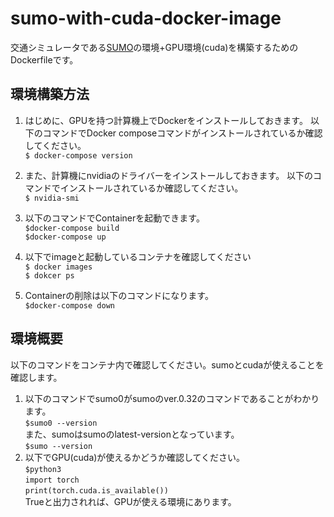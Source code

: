 # sumo-with-cuda-docker-image
交通シミュレータである[SUMO](https://eclipse.dev/sumo/)の環境+GPU環境(cuda)を構築するためのDockerfileです。

## 環境構築方法
1. はじめに、GPUを持つ計算機上でDockerをインストールしておきます。
以下のコマンドでDocker composeコマンドがインストールされているか確認してください。   
`$ docker-compose version`
2. また、計算機にnvidiaのドライバーをインストールしておきます。
   以下のコマンドでインストールされているか確認してください。  
   `$ nvidia-smi`  
4. 以下のコマンドでContainerを起動できます。  
`
$docker-compose build
`  
`
$docker-compose up
`
5. 以下でimageと起動しているコンテナを確認してください  
`$ docker images`  
`$ dokcer ps` 

6. Containerの削除は以下のコマンドになります。  
`
$docker-compose down
`
## 環境概要
以下のコマンドをコンテナ内で確認してください。sumoとcudaが使えることを確認します。
1. 以下のコマンドでsumo0がsumoのver.0.32のコマンドであることがわかります。  
`
$sumo0 --version
`  
また、sumoはsumoのlatest-versionとなっています。  
`
$sumo --version 
`  
2. 以下でGPU(cuda)が使えるかどうか確認してください。  
`$python3`  
  `import torch`  
  `print(torch.cuda.is_available())`  
Trueと出力されれば、GPUが使える環境にあります。
